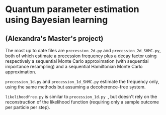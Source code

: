 # Quantum parameter estimation using Bayesian learning 
## (Alexandra's Master's project)

The most up to date files are `precession_2d.py` and `precession_2d_SHMC.py`, both of which estimate a precession frequency plus a decay factor using respectively a sequential Monte Carlo approximation (with sequential importance resampling) and a sequential Hamiltonian Monte Carlo approximation.

`precession_1d.py` and `precession_1d_SHMC.py` estimate the frequency only, using the same methods but assuming a decoherence-free system.

`likelihoodfree.py` is similar to `precession_1d.py `, but doesn't rely on the reconstruction of the likelihood function 
(requiring only a sample outcome per particle per step).
